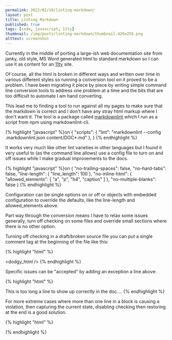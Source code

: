 ```yaml
---
permalink: 2022/02/18/linting-markdown/
layout: post
title: Linting Markdown
published: true
tags: [code, javascript, 11ty]
thumbnail: /img/posts/linting-markdown/thumbnail-420x255.png
alttext: screenshot
---
```


Currently in the middle of porting a large-ish web documentation site from janky, old style, MS Word generated html to 
standard markdown so I can use it as content for an [11ty](https://www.11ty.dev) site.

Of course, all the html is broken in different ways and written over time in various different styles so running a conversion 
tool on it proved to be a problem. I have been migrating it piece by piece by writing simple command line conversion tools to 
address one problem at a time and the bits that are too difficult to automate I am hand converting.

This lead me to finding a tool to run against all my pages to make sure that the markdown is correct and I don't have any 
stray html markup where I don't want it. The tool is a package called [markdownlint](https://github.com/DavidAnson/markdownlint) 
which I run as a script from npm using markdownlint-cli.

{% highlight "javascript" %}on
{
  "scripts": {
    "lint": "markdownlint --config .markdownlint.json content/DOC*.md"
  },
}
{% endhighlight %}

It works very much like other lint varieties in other languages but I found it very useful to (as the command line allows) use 
a config file to turn on and off issues while I make gradual improvements to the docs. 

{% highlight "javascript" %}on
{
  "no-trailing-spaces": false,
  "no-hard-tabs": false,
  "line-length": {
    "line_length": 100
  },
  "no-inline-html": {
    "allowed_elements": [
      "a",
      "p",
      "h4",
      "caption"
    ]
  },
  "no-multiple-blanks": false
}
{% endhighlight %}

Configuration can be single options on or off or objects with embedded configuration to override the defaults, like the 
line-length and allowed_elements above.

Part way through the conversion means I have to relax some issues generally, turn off checking on some files and override 
small sections where there is no other option.

Turning off checking in a draft/broken source file you can put a single comment tag at the beginning of the file like this:

{% highlight "html" %}
<!-- markdownlint-disable-file -->

<dodgy_html />
{% endhighlight %}

Specific issues can be "accepted" by adding an exception a line above:

{% highlight "html" %}
<!-- markdownlint-disable-next-line line-length -->
This is too long a line to show up correctly in the doc....
{% endhighlight %}

For more extreme cases where more than one line in a block is causing a violation, then capturing the current state,
disabling checking then restoring at the end is a good solution.

{% highlight "html" %}
<!-- markdownlint-capture -->
<!-- markdownlint-disable -->
<oUteRagousHtmlCode>
    <goeSHEere />
</oUteRagousHtmlCode>
<!-- markdownlint-restore -->
{% endhighlight %}
